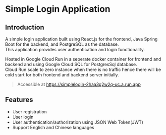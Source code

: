 # Simple Login Application

## Introduction
A simple login application built using React.js for the frontend, Java Spring Boot for the backend, and PostgreSQL as the database. <br/>
This application provides user authentication and login functionality. <br/>

Hosted in Google Cloud Run in a seperate docker container for frontend and backend and using Google Cloud SQL for PostgresSql database. <br/>
Cloud Run scale to zero instance when there is no traffic hence there will be cold start for both frontend and backend server initially. <br/>
> Accessible at https://simplelogin-2haa3g2w2q-uc.a.run.app <br/>

## Features
- User registration
- User login
- User authentication/authorization using JSON Web Token(JWT)
- Support English and Chinese languages

